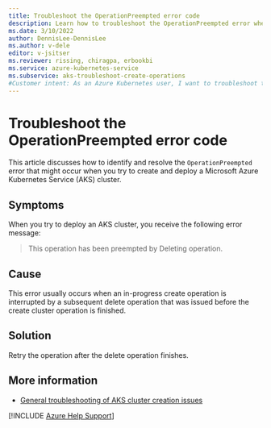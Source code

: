 ```yaml
---
title: Troubleshoot the OperationPreempted error code
description: Learn how to troubleshoot the OperationPreempted error when you try to create and deploy an Azure Kubernetes Service (AKS) cluster.
ms.date: 3/10/2022
author: DennisLee-DennisLee
ms.author: v-dele
editor: v-jsitser
ms.reviewer: rissing, chiragpa, erbookbi
ms.service: azure-kubernetes-service
ms.subservice: aks-troubleshoot-create-operations
#Customer intent: As an Azure Kubernetes user, I want to troubleshoot the OperationPreempted error code so that I can successfully create and deploy an Azure Kubernetes Service (AKS) cluster.
---
```

# Troubleshoot the OperationPreempted error code

This article discusses how to identify and resolve the `OperationPreempted` error that might occur when you try to create and deploy a Microsoft Azure Kubernetes Service (AKS) cluster.

## Symptoms

When you try to deploy an AKS cluster, you receive the following error message:

> This operation has been preempted by Deleting operation.

## Cause

This error usually occurs when an in-progress create operation is interrupted by a subsequent delete operation that was issued before the create cluster operation is finished.

## Solution

Retry the operation after the delete operation finishes.

## More information

- [General troubleshooting of AKS cluster creation issues](troubleshoot-aks-cluster-creation-issues.md)

[!INCLUDE [Azure Help Support](../../includes/azure-help-support.md)]
